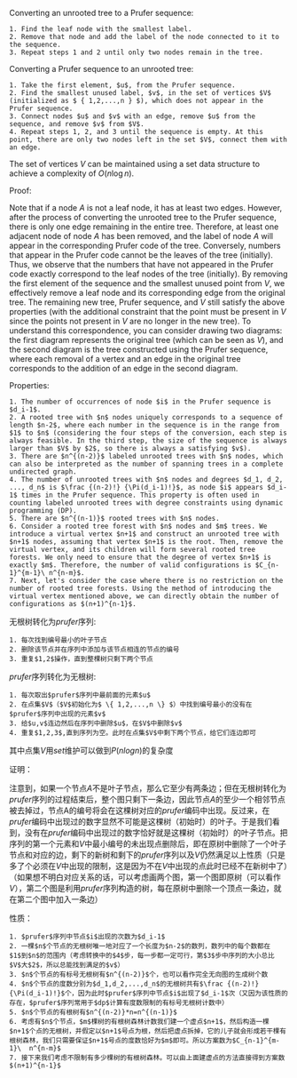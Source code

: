 Converting an unrooted tree to a Prufer sequence:

    1. Find the leaf node with the smallest label.
    2. Remove that node and add the label of the node connected to it to the sequence.
    3. Repeat steps 1 and 2 until only two nodes remain in the tree.

Converting a Prufer sequence to an unrooted tree:

    1. Take the first element, $u$, from the Prufer sequence.
    2. Find the smallest unused label, $v$, in the set of vertices $V$ (initialized as $ { 1,2,...,n } $), which does not appear in the Prufer sequence.
    3. Connect nodes $u$ and $v$ with an edge, remove $u$ from the sequence, and remove $v$ from $V$.
    4. Repeat steps 1, 2, and 3 until the sequence is empty. At this point, there are only two nodes left in the set $V$, connect them with an edge.

The set of vertices $V$ can be maintained using a set data structure to achieve a complexity of $O(n\log n)$.

Proof:

Note that if a node $A$ is not a leaf node, it has at least two edges. However, after the process of converting the unrooted tree to the Prufer sequence, there is only one edge remaining in the entire tree. Therefore, at least one adjacent node of node $A$ has been removed, and the label of node $A$ will appear in the corresponding Prufer code of the tree. Conversely, numbers that appear in the Prufer code cannot be the leaves of the tree (initially). Thus, we observe that the numbers that have not appeared in the Prufer code exactly correspond to the leaf nodes of the tree (initially). By removing the first element of the sequence and the smallest unused point from $V$, we effectively remove a leaf node and its corresponding edge from the original tree. The remaining new tree, Prufer sequence, and $V$ still satisfy the above properties (with the additional constraint that the point must be present in $V$ since the points not present in $V$ are no longer in the new tree). To understand this correspondence, you can consider drawing two diagrams: the first diagram represents the original tree (which can be seen as $V$), and the second diagram is the tree constructed using the Prufer sequence, where each removal of a vertex and an edge in the original tree corresponds to the addition of an edge in the second diagram.

Properties:

    1. The number of occurrences of node $i$ in the Prufer sequence is $d_i-1$.
    2. A rooted tree with $n$ nodes uniquely corresponds to a sequence of length $n-2$, where each number in the sequence is in the range from $1$ to $n$ (considering the four steps of the conversion, each step is always feasible. In the third step, the size of the sequence is always larger than $V$ by $2$, so there is always a satisfying $v$).
    3. There are $n^{(n-2)}$ labeled unrooted trees with $n$ nodes, which can also be interpreted as the number of spanning trees in a complete undirected graph.
    4. The number of unrooted trees with $n$ nodes and degrees $d_1, d_2, ..., d_n$ is $\frac {(n-2)!} {\Pi(d_i-1)!}$, as node $i$ appears $d_i-1$ times in the Prufer sequence. This property is often used in counting labeled unrooted trees with degree constraints using dynamic programming (DP).
    5. There are $n^{(n-1)}$ rooted trees with $n$ nodes.
    6. Consider a rooted tree forest with $n$ nodes and $m$ trees. We introduce a virtual vertex $n+1$ and construct an unrooted tree with $n+1$ nodes, assuming that vertex $n+1$ is the root. Then, remove the virtual vertex, and its children will form several rooted tree forests. We only need to ensure that the degree of vertex $n+1$ is exactly $m$. Therefore, the number of valid configurations is $C_{n-1}^{m-1}\ n^{n-m}$.
    7. Next, let's consider the case where there is no restriction on the number of rooted tree forests. Using the method of introducing the virtual vertex mentioned above, we can directly obtain the number of configurations as $(n+1)^{n-1}$.

无根树转化为$prufer$序列:

    1. 每次找到编号最小的叶子节点
    2. 删除该节点并在序列中添加与该节点相连的节点的编号
    3. 重复$1,2$操作，直到整棵树只剩下两个节点

$prufer$序列转化为无根树:

    1. 每次取出$prufer$序列中最前面的元素$u$
    2. 在点集$V$（$V$初始化为$ \{ 1,2,...,n \} $）中找到编号最小的没有在$prufer$序列中出现的元素$v$
    3. 给$u,v$连边然后在序列中删除$u$，在$V$中删除$v$
    4. 重复$1,2,3$,直到序列为空。此时在点集$V$中剩下两个节点，给它们连边即可

其中点集$V$用$set$维护可以做到$P(nlogn)$的复杂度

证明：

注意到，如果一个节点$A$不是叶子节点，那么它至少有两条边；但在无根树转化为$prufer$序列的过程结束后，整个图只剩下一条边，因此节点$A$的至少一个相邻节点被去掉过，节点A的编号将会在这棵树对应的$prufer$编码中出现。反过来，在$prufer$编码中出现过的数字显然不可能是这棵树（初始时）的叶子。于是我们看到，没有在$prufer$编码中出现过的数字恰好就是这棵树（初始时）的叶子节点。把序列的第一个元素和$V$中最小编号的未出现点删除后，即在原树中删除了一个叶子节点和对应的边，剩下的新树和剩下的$prufer$序列以及$V$仍然满足以上性质（只是多了个必须在$V$中出现的限制，这是因为不在$V$中出现的点此时已经不在新树中了）（如果想不明白对应关系的话，可以考虑画两个图，第一个图即原树（可以看作$V$），第二个图是利用$prufer$序列构造的树，每在原树中删除一个顶点一条边，就在第二个图中加入一条边）

性质：

    1. $prufer$序列中节点$i$出现的次数为$d_i-1$
    2. 一棵$n$个节点的无根树唯一地对应了一个长度为$n-2$的数列，数列中的每个数都在$1$到$n$的范围内（考虑转换中的$4$步，每一步都一定可行，第$3$步中序列的大小总比$V$大$2$，所以总能找到满足的$v$）
    3. $n$个节点的有标号无根树有$n^{(n-2)}$个，也可以看作完全无向图的生成树个数
    4. $n$个节点的度数分别为$d_1,d_2,...,d_n$的无根树共有$\frac {(n-2)!} {\Pi(d_i-1)!}$个，因为此时$prufer$序列中节点$i$出现了$d_i-1$次（又因为该性质的存在，$prufer$序列常用于$dp$计算有度数限制的有标号无根树计数中）
    5. $n$个节点的有根树有$n^{(n-2)}*n=n^{(n-1)}$
    6. 考虑有$n$个节点，$m$棵树的有根树森林计数我们建一个虚点$n+1$，然后构造一棵$n+1$个点的无根树，并假定以$n+1$号点为根，然后把虚点拆掉，它的儿子就会形成若干棵有根树森林，我们只需要保证$n+1$号点的度数恰好为$m$即可。所以方案数为$C_{n-1}^{m-1}\  n^{n-m}$
    7. 接下来我们考虑不限制有多少棵树的有根树森林。可以由上面建虚点的方法直接得到方案数$(n+1)^{n-1}$